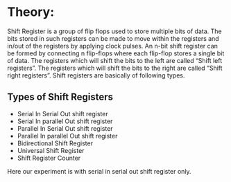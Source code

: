 # Theory:

Shift Register is a group of flip flops used to store multiple bits of data. The bits stored in such registers can be made to move within the registers and in/out of the registers by applying clock pulses. An n-bit shift register can be formed by connecting n flip-flops where each flip-flop stores a single bit of data. The registers which will shift the bits to the left are called “Shift left registers”. The registers which will shift the bits to the right are called “Shift right registers”. Shift registers are basically of following types.

## Types of Shift Registers
- Serial In Serial Out shift register
- Serial In parallel Out shift register
- Parallel In Serial Out shift register
- Parallel In parallel Out shift register
- Bidirectional Shift Register
- Universal Shift Register
- Shift Register Counter

Here our experiment is with serial in serial out shift register only.



